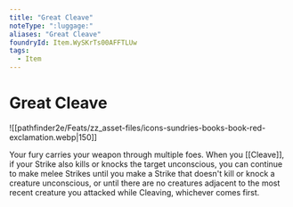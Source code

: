 ```yaml
---
title: "Great Cleave"
noteType: ":luggage:"
aliases: "Great Cleave"
foundryId: Item.WySKrTs00AFFTLUw
tags:
  - Item
---
```


# Great Cleave
![[pathfinder2e/Feats/zz_asset-files/icons-sundries-books-book-red-exclamation.webp|150]]

Your fury carries your weapon through multiple foes. When you [[Cleave]], if your Strike also kills or knocks the target unconscious, you can continue to make melee Strikes until you make a Strike that doesn't kill or knock a creature unconscious, or until there are no creatures adjacent to the most recent creature you attacked while Cleaving, whichever comes first.
